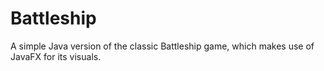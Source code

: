 # Battleship
A simple Java version of the classic Battleship game, which makes use of JavaFX for its visuals.
